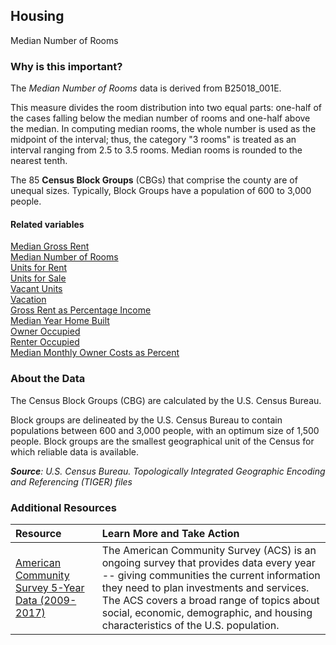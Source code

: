 ## Housing
Median Number of Rooms

### Why is this important?
The *Median Number of Rooms* data is derived from B25018_001E. 

This measure divides the room distribution into two equal parts: one-half of the cases falling below the median number of rooms and one-half above the median. In computing median rooms, the whole number is used as the midpoint of the interval; thus, the category "3 rooms" is treated as an interval ranging from 2.5 to 3.5 rooms. Median rooms is rounded to the nearest tenth. 

The 85 **Census Block Groups** (CBGs) that comprise the county are of unequal sizes. Typically, Block Groups have a population of 600 to 3,000 people.

#### Related variables
<a href="javascript:void(0)" onclick="model.metricId = 'm14'">Median Gross Rent</a>  
<a href="javascript:void(0)" onclick="model.metricId = 'm15'">Median Number of Rooms</a>  
<a href="javascript:void(0)" onclick="model.metricId = 'm16'">Units for Rent</a>  
<a href="javascript:void(0)" onclick="model.metricId = 'm17'">Units for Sale</a>  
<a href="javascript:void(0)" onclick="model.metricId = 'm18'">Vacant Units</a>  
<a href="javascript:void(0)" onclick="model.metricId = 'm30'">Vacation</a>  
<a href="javascript:void(0)" onclick="model.metricId = 'm47'">Gross Rent as Percentage Income</a>  
<a href="javascript:void(0)" onclick="model.metricId = 'm51'">Median Year Home Built</a>  
<a href="javascript:void(0)" onclick="model.metricId = 'm52'">Owner Occupied</a>  
<a href="javascript:void(0)" onclick="model.metricId = 'm53'">Renter Occupied</a>  
<a href="javascript:void(0)" onclick="model.metricId = 'm63'">Median Monthly Owner Costs as Percent</a>  

### About the Data
The Census Block Groups (CBG) are calculated by the U.S. Census Bureau.

Block groups are delineated by the U.S. Census Bureau to contain populations between 600 and 3,000 people, with an optimum size of 1,500 people. Block groups are the smallest geographical unit of the Census for which reliable data is available.

_**Source**: U.S. Census Bureau. Topologically Integrated Geographic Encoding and Referencing (TIGER) files_

### Additional Resources
|Resource | Learn More and Take Action | 
|:--- | :--- |
|[American Community Survey 5-Year Data (2009-2017)](https://www.census.gov/data/developers/data-sets/acs-5year.html)| The American Community Survey (ACS) is an ongoing survey that provides data every year -- giving communities the current information they need to plan investments and services. The ACS covers a broad range of topics about social, economic, demographic, and housing characteristics of the U.S. population.
